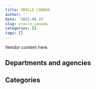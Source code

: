 ```yaml
---
title: ORACLE CANADA
author: ''
date: '2022-08-15'
slug: oracle_canada
categories: []
tags: []
---
```


<script src="/rmarkdown-libs/htmlwidgets/htmlwidgets.js"></script>
<link href="/rmarkdown-libs/datatables-css/datatables-crosstalk.css" rel="stylesheet" />
<script src="/rmarkdown-libs/datatables-binding/datatables.js"></script>
<script src="/rmarkdown-libs/jquery/jquery-3.6.0.min.js"></script>
<link href="/rmarkdown-libs/dt-core-bootstrap/css/dataTables.bootstrap.min.css" rel="stylesheet" />
<link href="/rmarkdown-libs/dt-core-bootstrap/css/dataTables.bootstrap.extra.css" rel="stylesheet" />
<script src="/rmarkdown-libs/dt-core-bootstrap/js/jquery.dataTables.min.js"></script>
<script src="/rmarkdown-libs/dt-core-bootstrap/js/dataTables.bootstrap.min.js"></script>
<link href="/rmarkdown-libs/crosstalk/css/crosstalk.min.css" rel="stylesheet" />
<script src="/rmarkdown-libs/crosstalk/js/crosstalk.min.js"></script>
<script src="/rmarkdown-libs/htmlwidgets/htmlwidgets.js"></script>
<link href="/rmarkdown-libs/datatables-css/datatables-crosstalk.css" rel="stylesheet" />
<script src="/rmarkdown-libs/datatables-binding/datatables.js"></script>
<script src="/rmarkdown-libs/jquery/jquery-3.6.0.min.js"></script>
<link href="/rmarkdown-libs/dt-core-bootstrap/css/dataTables.bootstrap.min.css" rel="stylesheet" />
<link href="/rmarkdown-libs/dt-core-bootstrap/css/dataTables.bootstrap.extra.css" rel="stylesheet" />
<script src="/rmarkdown-libs/dt-core-bootstrap/js/jquery.dataTables.min.js"></script>
<script src="/rmarkdown-libs/dt-core-bootstrap/js/dataTables.bootstrap.min.js"></script>
<link href="/rmarkdown-libs/crosstalk/css/crosstalk.min.css" rel="stylesheet" />
<script src="/rmarkdown-libs/crosstalk/js/crosstalk.min.js"></script>

Vendor content here.

## Departments and agencies

<div id="htmlwidget-1" style="width:100%;height:auto;" class="datatables html-widget"></div>
<script type="application/json" data-for="htmlwidget-1">{"x":{"style":"bootstrap","filter":"none","vertical":false,"data":[["<a href=\"/departments/aafc-aac/\">Agriculture and Agri-Food Canada<\/a>","<a href=\"/departments/aandc-aadnc/\">Crown-Indigenous Relations and Northern Affairs Canada<\/a>","<a href=\"/departments/acoa-apeca/\">Atlantic Canada Opportunities Agency<\/a>","<a href=\"/departments/cas-satj/\">Courts Administration Service<\/a>","<a href=\"/departments/cbsa-asfc/\">Canada Border Services Agency<\/a>","<a href=\"/departments/ced-dec/\">Canada Economic Development for Quebec Regions<\/a>","<a href=\"/departments/cfia-acia/\">Canadian Food Inspection Agency<\/a>","<a href=\"/departments/chrc-ccdp/\">Canadian Human Rights Commission<\/a>","<a href=\"/departments/cic/\">Immigration, Refugees and Citizenship Canada<\/a>","<a href=\"/departments/cihr-irsc/\">Canadian Institutes of Health Research<\/a>","<a href=\"/departments/cra-arc/\">Canada Revenue Agency<\/a>","<a href=\"/departments/csa-asc/\">Canadian Space Agency<\/a>","<a href=\"/departments/csc-scc/\">Correctional Service of Canada<\/a>","<a href=\"/departments/cta-otc/\">Canadian Transportation Agency<\/a>","<a href=\"/departments/dfatd-maecd/\">Global Affairs Canada<\/a>","<a href=\"/departments/dfo-mpo/\">Fisheries and Oceans Canada<\/a>","<a href=\"/departments/dnd-mdn/\">National Defence<\/a>","<a href=\"/departments/ec/\">Environment and Climate Change Canada<\/a>","<a href=\"/departments/elections/\">Elections Canada<\/a>","<a href=\"/departments/esdc-edsc/\">Employment and Social Development Canada<\/a>","<a href=\"/departments/hc-sc/\">Health Canada<\/a>","<a href=\"/departments/ic/\">Innovation, Science and Economic Development Canada<\/a>","<a href=\"/departments/ijc-cmi/\">International Joint Commission<\/a>","<a href=\"/departments/infc/\">Infrastructure Canada<\/a>","<a href=\"/departments/isc-sac/\">Indigenous Services Canada<\/a>","<a href=\"/departments/lac-bac/\">Library and Archives Canada<\/a>","<a href=\"/departments/nfb-onf/\">National Film Board<\/a>","<a href=\"/departments/nrc-cnrc/\">National Research Council Canada<\/a>","<a href=\"/departments/nserc-crsng/\">Natural Sciences and Engineering Research Council of Canada<\/a>","<a href=\"/departments/oag-bvg/\">Office of the Auditor General of Canada<\/a>","<a href=\"/departments/pc/\">Parks Canada<\/a>","<a href=\"/departments/pco-bcp/\">Privy Council Office<\/a>","<a href=\"/departments/phac-aspc/\">Public Health Agency of Canada<\/a>","<a href=\"/departments/pwgsc-tpsgc/\">Public Services and Procurement Canada<\/a>","<a href=\"/departments/rcmp-grc/\">Royal Canadian Mounted Police<\/a>","<a href=\"/departments/ssc-spc/\">Shared Services Canada<\/a>","<a href=\"/departments/sshrc-crsh/\">Social Sciences and Humanities Research Council of Canada<\/a>","<a href=\"/departments/statcan/\">Statistics Canada<\/a>","<a href=\"/departments/tbs-sct/\">Treasury Board of Canada Secretariat<\/a>","<a href=\"/departments/tc/\">Transport Canada<\/a>","<a href=\"/departments/vac-acc/\">Veterans Affairs Canada<\/a>","<a href=\"/departments/wd-deo/\">Western Economic Diversification Canada<\/a>"],["$  1,287,006.46","$  1,488,980.13","$     60,277.60","$    163,183.13","$    181,036.00","$    210,263.86","$  1,657,280.67",null,"$  7,603,418.33","$    294,726.78","$  3,856,374.63","$     74,359.56",null,"$     42,972.51","$  1,022,297.41","$  3,807,067.58","$  2,259,781.47",null,"$    880,512.74","$  9,900,494.56",null,"$    997,190.83","$     10,378.67",null,"$  1,216,348.31","$     91,047.16","$     57,262.04","$     66,759.17",null,"$     20,037.18","$     96,784.50","$     24,060.81","$    172,892.86","$ 17,132,400.98","$  1,894,071.98","$ 10,331,364.16","$     24,348.95","$  3,874,294.42",null,"$  1,572,382.16","$    153,873.03",null],["$  1,193,869.98","$  3,212,967.18","$     71,235.05","$    204,109.16","$    425,520.14","$    212,275.42","$  1,737,706.72","$    464,367.02","$  9,764,199.71","$    595,301.77","$  3,856,374.63","$    231,962.40","$    100,037.09","$     30,964.93","$    659,874.48","$  1,759,449.78","$  9,352,806.15",null,"$    938,634.76","$  8,803,477.22",null,"$    752,535.25","$     17,272.53","$     84,016.31","$  1,313,014.32","$    126,709.91","$     71,726.07","$     55,175.04","$     25,079.42","$     23,094.85","$     26,647.05","$      6,432.93","$    680,617.53","$ 17,171,085.34","$  3,010,340.12","$ 10,433,187.24","$     52,077.91","$  6,645,627.23","$  1,973,081.70","$  2,455,256.24","$    454,316.27","$        148.11"],["$  1,397,286.73","$  1,952,781.67","$     72,693.01","$    159,314.26","$  1,081,257.11","$     30,018.23","$  1,858,349.35","$    225,412.22","$ 11,221,558.91","$    355,476.59","$  3,866,940.04","$    208,842.43","$     19,679.43","$     31,584.22","$    718,834.89","$  1,774,051.38","$  6,993,554.58","$    399,697.14","$  1,059,979.31","$  8,193,569.96",null,"$    790,174.43",null,"$     85,696.63","$    410,535.23","$    164,243.96","$    170,544.31","$     52,307.46","$    112,333.01",null,"$     19,953.99",null,"$     22,766.71","$ 17,547,167.89","$    376,683.90","$ 11,503,497.69",null,"$  4,168,705.18",null,"$  1,708,764.68","$  1,221,610.48","$     13,403.63"],["$  1,295,182.64","$    273,289.75","$    178,301.11","$         66.32","$    695,812.44","$    251,068.58","$  1,927,117.53","$     78,120.27","$  6,808,133.01","$    362,749.75","$  3,856,374.63","$    309,369.98","$     29,610.05","$     29,887.73","$    713,274.81","$  1,704,842.71","$  7,414,769.07","$    872,234.50","$  3,333,245.85","$  8,597,960.46","$    170,805.02","$    854,398.63",null,"$     87,410.56","$  1,700,064.77","$    130,919.13","$     58,170.44","$     56,601.98","$     49,143.84","$     31,052.09","$     22,019.19",null,"$    417,485.46","$ 18,104,355.19","$  2,579,427.28","$ 10,173,041.69",null,"$  6,089,616.60",null,"$  1,318,552.87","$    404,348.96",null]],"container":"<table class=\"table table-striped table-hover row-border order-column display\">\n  <thead>\n    <tr>\n      <th>Department<\/th>\n      <th>2017-2018<\/th>\n      <th>2018-2019<\/th>\n      <th>2019-2020<\/th>\n      <th>2020-2021<\/th>\n    <\/tr>\n  <\/thead>\n<\/table>","options":{"order":[[4,"desc"]],"pageLength":10,"autoWidth":true,"columnDefs":[],"orderClasses":false}},"evals":[],"jsHooks":[]}</script>

## Categories

<div id="htmlwidget-2" style="width:100%;height:auto;" class="datatables html-widget"></div>
<script type="application/json" data-for="htmlwidget-2">{"x":{"style":"bootstrap","filter":"none","vertical":false,"data":[["<a href=\"/categories/11_defence/\">Defence<\/a>","<a href=\"/categories/2_professional_services/\">Professional services<\/a>","<a href=\"/categories/3_information_technology/\">Information technology<\/a>","<a href=\"/categories/9_human_capital/\">Human capital<\/a>"],["$  2,259,781.47",null,"$ 70,265,749.19",null],["$  9,352,806.15","$  1,973,081.70","$ 77,666,687.10",null],["$  6,983,407.18","$     53,288.24","$ 72,942,427.85","$     10,147.40"],["$  7,412,739.59","$    636,743.66","$ 72,927,245.84","$      2,095.80"]],"container":"<table class=\"table table-striped table-hover row-border order-column display\">\n  <thead>\n    <tr>\n      <th>Category<\/th>\n      <th>2017-2018<\/th>\n      <th>2018-2019<\/th>\n      <th>2019-2020<\/th>\n      <th>2020-2021<\/th>\n    <\/tr>\n  <\/thead>\n<\/table>","options":{"order":[[4,"desc"]],"pageLength":20,"autoWidth":true,"columnDefs":[],"orderClasses":false,"lengthMenu":[10,20,25,50,100]}},"evals":[],"jsHooks":[]}</script>

